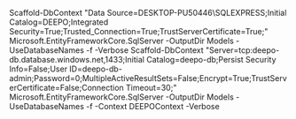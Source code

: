 ﻿Scaffold-DbContext "Data Source=DESKTOP-PU50446\SQLEXPRESS;Initial Catalog=DEEPO;Integrated Security=True;Trusted_Connection=True;TrustServerCertificate=True;" Microsoft.EntityFrameworkCore.SqlServer -OutputDir Models -UseDatabaseNames -f -Verbose
Scaffold-DbContext "Server=tcp:deepo-db.database.windows.net,1433;Initial Catalog=deepo-db;Persist Security Info=False;User ID=deepo-db-admin;Password=0;MultipleActiveResultSets=False;Encrypt=True;TrustServerCertificate=False;Connection Timeout=30;" Microsoft.EntityFrameworkCore.SqlServer -OutputDir Models -UseDatabaseNames -f -Context DEEPOContext -Verbose 